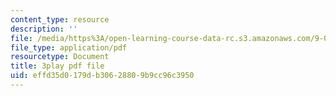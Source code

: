 ```yaml
---
content_type: resource
description: ''
file: /media/https%3A/open-learning-course-data-rc.s3.amazonaws.com/9-00sc-introduction-to-psychology-fall-2011/effd35d0179db30628809b9cc96c3950_yBYebcVw8Zk.pdf
file_type: application/pdf
resourcetype: Document
title: 3play pdf file
uid: effd35d0-179d-b306-2880-9b9cc96c3950
---
```

